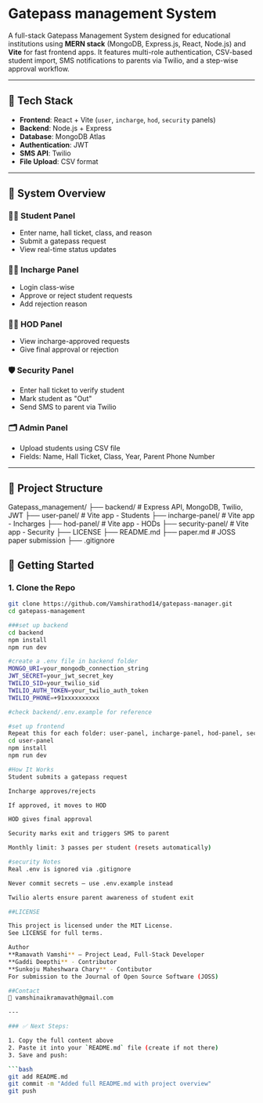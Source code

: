 # Gatepass management System

A full-stack Gatepass Management System designed for educational institutions using **MERN stack** (MongoDB, Express.js, React, Node.js) and **Vite** for fast frontend apps. It features multi-role authentication, CSV-based student import, SMS notifications to parents via Twilio, and a step-wise approval workflow.

---

## 🔧 Tech Stack

- **Frontend**: React + Vite (`user`, `incharge`, `hod`, `security` panels)
- **Backend**: Node.js + Express
- **Database**: MongoDB Atlas
- **Authentication**: JWT
- **SMS API**: Twilio
- **File Upload**: CSV format

---

## 📌 System Overview

### 👨‍🎓 Student Panel
- Enter name, hall ticket, class, and reason
- Submit a gatepass request
- View real-time status updates

### 👨‍🏫 Incharge Panel
- Login class-wise
- Approve or reject student requests
- Add rejection reason

### 👩‍🏫 HOD Panel
- View incharge-approved requests
- Give final approval or rejection

### 🛡 Security Panel
- Enter hall ticket to verify student
- Mark student as "Out"
- Send SMS to parent via Twilio

### 🗂 Admin Panel
- Upload students using CSV file
- Fields: Name, Hall Ticket, Class, Year, Parent Phone Number

---

## 📁 Project Structure
Gatepass_management/
├── backend/ # Express API, MongoDB, Twilio, JWT
├── user-panel/ # Vite app - Students
├── incharge-panel/ # Vite app - Incharges
├── hod-panel/ # Vite app - HODs
├── security-panel/ # Vite app - Security
├── LICENSE
├── README.md
├── paper.md # JOSS paper submission
├── .gitignore
## 🚀 Getting Started

### 1. Clone the Repo

```bash
git clone https://github.com/Vamshirathod14/gatepass-manager.git
cd gatepass-management

###set up backend
cd backend
npm install
npm run dev

#create a .env file in backend folder
MONGO_URI=your_mongodb_connection_string
JWT_SECRET=your_jwt_secret_key
TWILIO_SID=your_twilio_sid
TWILIO_AUTH_TOKEN=your_twilio_auth_token
TWILIO_PHONE=+91xxxxxxxxxx

#check backend/.env.example for reference 

#set up frontend
Repeat this for each folder: user-panel, incharge-panel, hod-panel, security-panel
cd user-panel
npm install
npm run dev

#How It Works
Student submits a gatepass request

Incharge approves/rejects

If approved, it moves to HOD

HOD gives final approval

Security marks exit and triggers SMS to parent

Monthly limit: 3 passes per student (resets automatically)

#security Notes
Real .env is ignored via .gitignore

Never commit secrets — use .env.example instead

Twilio alerts ensure parent awareness of student exit

##LICENSE 

This project is licensed under the MIT License.
See LICENSE for full terms.

Author
**Ramavath Vamshi** – Project Lead, Full-Stack Developer 
**Gaddi Deepthi** - Contributor
**Sunkoju Maheshwara Chary** - Contibutor
For submission to the Journal of Open Source Software (JOSS)

##Contact
📧 vamshinaikramavath@gmail.com

---

### ✅ Next Steps:

1. Copy the full content above
2. Paste it into your `README.md` file (create if not there)
3. Save and push:

```bash
git add README.md
git commit -m "Added full README.md with project overview"
git push
